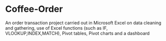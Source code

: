# Coffee-Order
An order transaction project carried out in Microsoft Excel on data cleaning and gathering, use of Excel functions (such as IF, VLOOKUP,INDEX,MATCH), Pivot tables, Pivot charts and a dashboard
